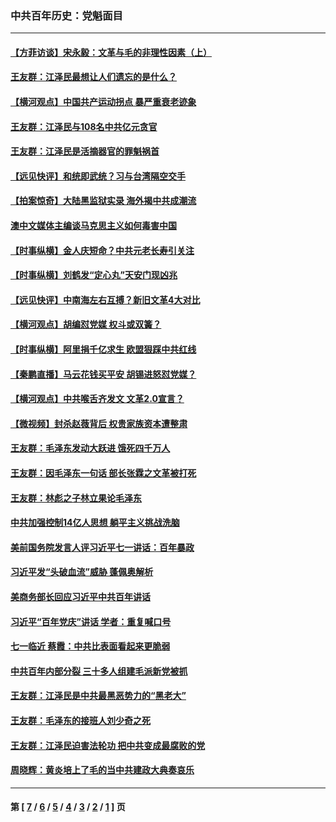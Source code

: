 ### 中共百年历史：党魁面目
---
#### [【方菲访谈】宋永毅：文革与毛的非理性因素（上）](../../pages/nf1176107/n13469956.md?01180430) 
#### [王友群：江泽民最想让人们遗忘的是什么？](../../pages/nf1176107/n13408949.md?01180430) 
#### [【横河观点】中国共产运动拐点 暴严重衰老迹象](../../pages/nf1176107/n13388333.md?01180430) 
#### [王友群：江泽民与108名中共亿元贪官](../../pages/nf1176107/n13352358.md?01180430) 
#### [王友群：江泽民是活摘器官的罪魁祸首](../../pages/nf1176107/n13336903.md?01180430) 
#### [【远见快评】和统即武统？习与台湾隔空交手](../../pages/nf1176107/n13297739.md?01180430) 
#### [【拍案惊奇】大陆黑监狱实录 海外揭中共成潮流](../../pages/nf1176107/n13288853.md?01180430) 
#### [澳中文媒体主编谈马克思主义如何毒害中国](../../pages/nf1176107/n13257387.md?01180430) 
#### [【时事纵横】金人庆短命？中共元老长寿引关注](../../pages/nf1176107/n13217934.md?01180430) 
#### [【时事纵横】刘鹤发“定心丸”天安门现凶兆](../../pages/nf1176107/n13215416.md?01180430) 
#### [【远见快评】中南海左右互搏？新旧文革4大对比](../../pages/nf1176107/n13214745.md?01180430) 
#### [【横河观点】胡编怼党媒 权斗或双簧？](../../pages/nf1176107/n13210864.md?01180430) 
#### [【时事纵横】阿里捐千亿求生 欧盟狠踩中共红线](../../pages/nf1176107/n13206431.md?01180430) 
#### [【秦鹏直播】马云花钱买平安 胡锡进怒怼党媒？](../../pages/nf1176107/n13206392.md?01180430) 
#### [【横河观点】中共喉舌齐发文 文革2.0宣言？](../../pages/nf1176107/n13201248.md?01180430) 
#### [【微视频】封杀赵薇背后 权贵家族资本遭整肃](../../pages/nf1176107/n13197798.md?01180430) 
#### [王友群：毛泽东发动大跃进 饿死四千万人](../../pages/nf1176107/n13177158.md?01180430) 
#### [王友群：因毛泽东一句话 部长张霖之文革被打死](../../pages/nf1176107/n13161711.md?01180430) 
#### [王友群：林彪之子林立果论毛泽东](../../pages/nf1176107/n13128622.md?01180430) 
#### [中共加强控制14亿人思想 躺平主义挑战洗脑](../../pages/nf1176107/n13094299.md?01180430) 
#### [美前国务院发言人评习近平七一讲话：百年暴政](../../pages/nf1176107/n13066986.md?01180430) 
#### [习近平发“头破血流”威胁 蓬佩奥解析](../../pages/nf1176107/n13063604.md?01180430) 
#### [美商务部长回应习近平中共百年讲话](../../pages/nf1176107/n13062903.md?01180430) 
#### [习近平“百年党庆”讲话 学者：重复喊口号](../../pages/nf1176107/n13061411.md?01180430) 
#### [七一临近 蔡霞：中共比表面看起来更脆弱](../../pages/nf1176107/n13056418.md?01180430) 
#### [中共百年内部分裂 三十多人组建毛派新党被抓](../../pages/nf1176107/n13044023.md?01180430) 
#### [王友群：江泽民是中共最黑恶势力的“黑老大”](../../pages/nf1176107/n13022180.md?01180430) 
#### [王友群：毛泽东的接班人刘少奇之死](../../pages/nf1176107/n12991772.md?01180430) 
#### [王友群：江泽民迫害法轮功 把中共变成最腐败的党](../../pages/nf1176107/n12947347.md?01180430) 
#### [周晓辉：黄炎培上了毛的当中共建政大典奏哀乐](../../pages/nf1176107/n12942780.md?01180430) 

---
#### 第 [ [7](./7.md?01180430) / [6](./6.md?01180430) / [5](./5.md?01180430) / [4](./4.md?01180430) / [3](./3.md?01180430) / [2](./2.md?01180430) / [1](./1.md?01180430) ] 页
